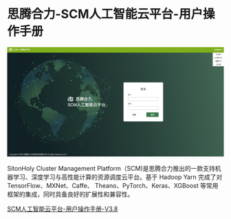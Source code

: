 # 思腾合力-SCM人工智能云平台-用户操作手册

![logo](./docs/img/login-01.png)


SitonHoly Cluster Management Platform（SCM)是思腾合力推出的一款支持机器学习、深度学习与高性能计算的资源调度云平台。基于 Hadoop Yarn 完成了对 TensorFlow、MXNet、Caffe、 Theano、PyTorch、Keras、XGBoost 等常用框架的集成，同时具备良好的扩展性和兼容性。


[SCM人工智能云平台-用户操作手册-V3.8](docs/v3.8/index.md)
